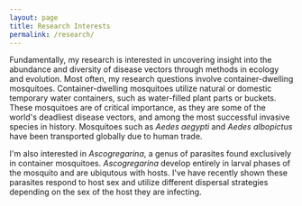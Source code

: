 ```yaml
---
layout: page
title: Research Interests
permalink: /research/
---
```


Fundamentally, my research is interested in uncovering insight into the abundance and diversity of disease vectors through methods in ecology and evolution. Most often, my research questions involve container-dwelling mosquitoes.  Container-dwelling mosquitoes utilize natural or domestic temporary water containers, such as water-filled plant parts or buckets. These mosquitoes are of critical importance, as they are some of the world's deadliest disease vectors, and among the most successful invasive species in history.  Mosquitoes such as *Aedes aegypti* and *Aedes albopictus* have been transported globally due to human trade.

I'm also interested in *Ascogregarina*, a genus of parasites found exclusively in container mosquitoes.  *Ascogregarina* develop entirely in larval phases of the mosquito and are ubiqutous with hosts.  I've have recently shown these parasites respond to host sex and utilize different dispersal strategies depending on the sex of the host they are infecting.
